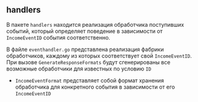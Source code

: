 ## handlers

В пакете `handlers` находится реализация обработчика поступивших
событий, который определяет поведение в зависимости от `IncomeEventID`
события соответственно.

В файле `eventhandler.go` представлена реализация фабрики
обработчиков, каждому из которых соответствует свой `IncomeEventID`. 
При вызове `GenerateResponseFormats` будут сгенерированы все возможные 
обработчики для известных по условию `ID`

- `IncomeEventFormat` представляет собой формат хранения обработчика для 
конкретного события в зависимости от его `IncomeEventID`